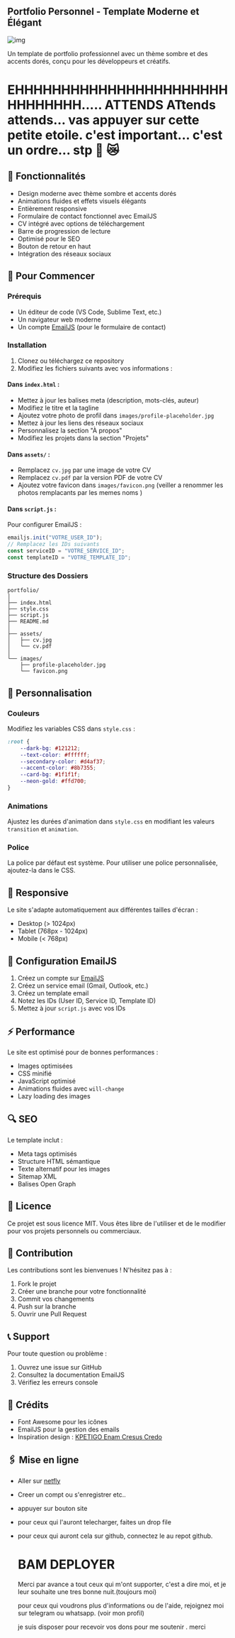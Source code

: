 ## Portfolio Personnel - Template Moderne et Élégant

![img](https://files.catbox.moe/q740i6.jpg)

Un template de portfolio professionnel avec un thème sombre et des accents dorés, conçu pour les développeurs et créatifs.

# EHHHHHHHHHHHHHHHHHHHHHHHHHHHHHHH..... ATTENDS ATtends attends... vas appuyer sur cette petite etoile. c'est important... c'est un ordre... stp 🙏 😿

## 🌟 Fonctionnalités

- Design moderne avec thème sombre et accents dorés
- Animations fluides et effets visuels élégants
- Entièrement responsive
- Formulaire de contact fonctionnel avec EmailJS
- CV intégré avec options de téléchargement
- Barre de progression de lecture
- Optimisé pour le SEO
- Bouton de retour en haut
- Intégration des réseaux sociaux

## 🚀 Pour Commencer

### Prérequis

- Un éditeur de code (VS Code, Sublime Text, etc.)
- Un navigateur web moderne
- Un compte [EmailJS](https://www.emailjs.com/) (pour le formulaire de contact)

### Installation

1. Clonez ou téléchargez ce repository
2. Modifiez les fichiers suivants avec vos informations :

#### Dans `index.html` :
- Mettez à jour les balises meta (description, mots-clés, auteur)
- Modifiez le titre et la tagline
- Ajoutez votre photo de profil dans `images/profile-placeholder.jpg`
- Mettez à jour les liens des réseaux sociaux
- Personnalisez la section "À propos"
- Modifiez les projets dans la section "Projets"

#### Dans `assets/` :
- Remplacez `cv.jpg` par une image de votre CV
- Remplacez `cv.pdf` par la version PDF de votre CV
- Ajoutez votre favicon dans `images/favicon.png`
(veiller a renommer les photos remplacants par les memes noms )

#### Dans `script.js` :
Pour configurer EmailJS :
```javascript
emailjs.init("VOTRE_USER_ID");
// Remplacez les IDs suivants
const serviceID = "VOTRE_SERVICE_ID";
const templateID = "VOTRE_TEMPLATE_ID";
```

### Structure des Dossiers

```
portfolio/
│
├── index.html
├── style.css
├── script.js
├── README.md
│
├── assets/
│   ├── cv.jpg
│   └── cv.pdf
│
└── images/
    ├── profile-placeholder.jpg
    └── favicon.png
```

## 💅 Personnalisation

### Couleurs
Modifiez les variables CSS dans `style.css` :
```css
:root {
    --dark-bg: #121212;
    --text-color: #ffffff;
    --secondary-color: #d4af37;
    --accent-color: #8b7355;
    --card-bg: #1f1f1f;
    --neon-gold: #ffd700;
}
```

### Animations
Ajustez les durées d'animation dans `style.css` en modifiant les valeurs `transition` et `animation`.

### Police
La police par défaut est système. Pour utiliser une police personnalisée, ajoutez-la dans le CSS.

## 📱 Responsive

Le site s'adapte automatiquement aux différentes tailles d'écran :
- Desktop (> 1024px)
- Tablet (768px - 1024px)
- Mobile (< 768px)

## 🔧 Configuration EmailJS

1. Créez un compte sur [EmailJS](https://www.emailjs.com/)
2. Créez un service email (Gmail, Outlook, etc.)
3. Créez un template email
4. Notez les IDs (User ID, Service ID, Template ID)
5. Mettez à jour `script.js` avec vos IDs

## ⚡ Performance

Le site est optimisé pour de bonnes performances :
- Images optimisées
- CSS minifié
- JavaScript optimisé
- Animations fluides avec `will-change`
- Lazy loading des images

## 🔍 SEO

Le template inclut :
- Meta tags optimisés
- Structure HTML sémantique
- Texte alternatif pour les images
- Sitemap XML
- Balises Open Graph

## 📄 Licence

Ce projet est sous licence MIT. Vous êtes libre de l'utiliser et de le modifier pour vos projets personnels ou commerciaux.

## 🤝 Contribution

Les contributions sont les bienvenues ! N'hésitez pas à :
1. Fork le projet
2. Créer une branche pour votre fonctionnalité
3. Commit vos changements
4. Push sur la branche
5. Ouvrir une Pull Request

## 📞 Support

Pour toute question ou problème :
1. Ouvrez une issue sur GitHub
2. Consultez la documentation EmailJS
3. Vérifiez les erreurs console

## 🙏 Crédits

- Font Awesome pour les icônes
- EmailJS pour la gestion des emails
- Inspiration design : [KPETIGO Enam Cresus Credo](https://github.com/C0LLECT10NNEURdu7)

## 🖇 Mise en ligne

- Aller sur [netfly](https://app.netlify.com/)
- Creer un compt ou s'enregistrer etc..
- appuyer sur bouton site
- pour ceux qui l'auront telecharger, faites un drop file
- pour ceux qui auront cela sur github, connectez le au repot github.
  # BAM DEPLOYER




  Merci par avance a tout ceux qui m'ont supporter, c'est a dire moi, et je leur souhaite une tres bonne nuit.(toujours moi)

  pour ceux qui voudrons plus d'informations ou de l'aide, rejoignez moi sur telegram ou whatsapp. (voir mon profil)

  je suis disposer pour recevoir vos dons pour me soutenir
   . merci 
